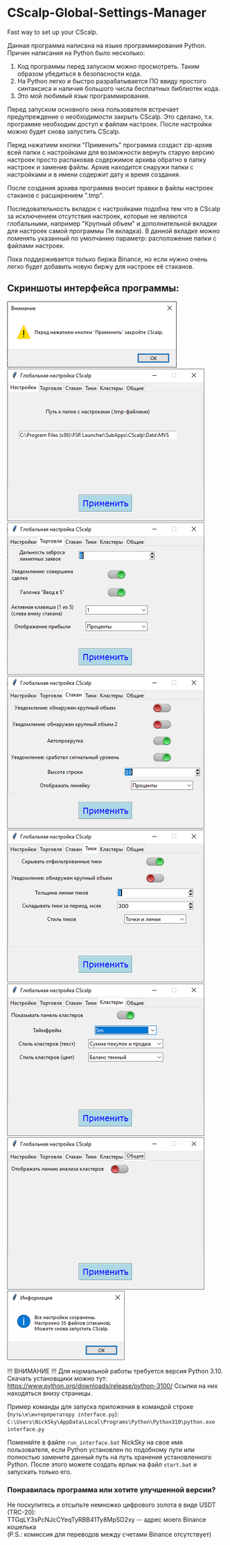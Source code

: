 # CScalp-Global-Settings-Manager
Fast way to set up your CScalp.

Данная программа написана на языке программирования Python. Причин написания на Python было несколько:

1. Код программы перед запуском можно просмотреть. Таким образом убедиться в безопасности кода.
2. На Python легко и быстро разрабатывается ПО ввиду простого синтаксиса и наличия большого числа бесплатных библиотек кода.
3. Это мой любимый язык программирования. <br />

Перед запуском основного окна пользователя встречает предупреждение о необходимости закрыть CScalp. Это сделано, т.к. программе необходим доступ к файлам настроек. После настройки можно будет снова запустить CScalp.

Перед нажатием кнопки "Применить" программа создаст zip-архив всей папки с настройками для возможности вернуть старую версию настроек просто распаковав содержимое архива обратно в папку настроек и заменив файлы. Архив находится снаружи папки с настройками и в имени содержит дату и время создания.

После создания архива программа вносит правки в файлы настроек стаканов с расширением ".tmp".

Последовательность вкладок с настройками подобна тем что в CScalp за исключением отсутствия настроек, которые не являются глобальными, например "Крупный объем" и дополнительной вкладки для настроек самой программы (1я вкладка). В данной вкладке можно поменять указанный по умолчанию параметр: расположение папки с файлами настроек.

Пока поддерживается только биржа Binance, но если нужно очень легко будет добавить новую биржу для настроек её стаканов.

## Скриншоты интерфейса программы:

![alt text](https://github.com/NickSkyyer/CScalp-Global-Settings-Manager/blob/main/screenshots_of_program/1.png?raw=true)<br />
![alt text](https://github.com/NickSkyyer/CScalp-Global-Settings-Manager/blob/main/screenshots_of_program/2.png?raw=true)<br />
![alt text](https://github.com/NickSkyyer/CScalp-Global-Settings-Manager/blob/main/screenshots_of_program/3.png?raw=true)<br />
![alt text](https://github.com/NickSkyyer/CScalp-Global-Settings-Manager/blob/main/screenshots_of_program/4.png?raw=true)<br />
![alt text](https://github.com/NickSkyyer/CScalp-Global-Settings-Manager/blob/main/screenshots_of_program/5.png?raw=true)<br />
![alt text](https://github.com/NickSkyyer/CScalp-Global-Settings-Manager/blob/main/screenshots_of_program/6.png?raw=true)<br />
![alt text](https://github.com/NickSkyyer/CScalp-Global-Settings-Manager/blob/main/screenshots_of_program/7.png?raw=true)<br />
![alt text](https://github.com/NickSkyyer/CScalp-Global-Settings-Manager/blob/main/screenshots_of_program/8.png?raw=true)<br />

!!! ВНИМАНИЕ !!!
Для нормальной работы требуется версия Python 3.10. Скачать установщики можно тут:
https://www.python.org/downloads/release/python-3100/
Ссылки на них находяться внизу страницы.

Пример команды для запуска приложения в командой строке (``путь\к\интерпретатору interface.py``):
``C:\Users\NickSky\AppData\Local\Programs\Python\Python310\python.exe interface.py``

Поменяйте в файле ``run_interface.bat`` NickSky на свое имя пользователя, если Python установлен по подобному пути или полностью замените данный путь на путь хранения установленного Python.
После этого можете создать ярлык на файл ``start.bat`` и запускать только его.

### Понравилась программа или хотите улучшенной версии?

Не поскупитесь и отсыпьте немножко цифрового золота в виде USDT (TRC-20): <br />
TTGqLY3sPcNJcCYeqTyRBB41Ty8MpSD2xy -- адрес моего Binance кошелька <br />
(P.S.: комиссия для переводов между счетами Binance отсутствует)
